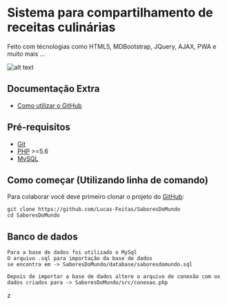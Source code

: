 # Sistema para compartilhamento de receitas culinárias
Feito com técnologias como HTML5, MDBootstrap, JQuery, AJAX, PWA e muito mais ...

![alt text](https://raw.githubusercontent.com/Lucas-Feitas/SaboresDoMundo/master/images/prints/print1.jpg)

## Documentação Extra
* [Como utilizar o GitHub](https://docs.google.com/document/d/1tkLoMl36GVBOLx65DFY7RL-ss-EARA5kiWxK7eJA0Hs/)

## Pré-requisitos
* [Git](https://git-scm.com)
* [PHP](http://php.net) >=5.6
* [MySQL](https://www.mysql.com)

## Como começar (Utilizando linha de comando)
Para colaborar você deve primeiro clonar o projeto do [GitHub](https://github.com/Lucas-Feitas/SaboresDoMundo):
```
git clone https://github.com/Lucas-Feitas/SaboresDoMundo
cd SaboresDoMundo
```
## Banco de dados
```
Para a base de dados foi utilizado o MySql
O arquivo .sql para importação da base de dados 
se encontra em -> SaboresDoMundo/database/saboresdomundo.sql

Depois de importar a base de dados altere o arquivo de conexão com os 
dados criados para -> SaboresDoMundo/src/conexao.php
```
z
